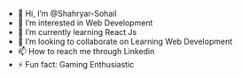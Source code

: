 - 👋 Hi, I’m @Shahryar-Sohail
- 👀 I’m interested in Web Development
- 🌱 I’m currently learning React Js
- 💞️ I’m looking to collaborate on Learning Web Development
- 📫 How to reach me through Linkedin
- ⚡ Fun fact: Gaming Enthusiastic


